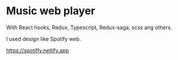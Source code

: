 # Music web player
With React hooks, Redux, Typescript, Redux-saga, scss ang others.

I used design like Spotify web.

https://spotifly.netlify.app
